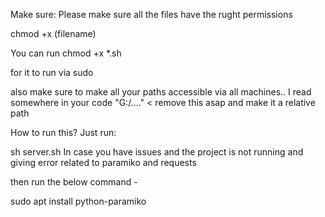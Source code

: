 Make sure:
Please make sure all the files have the rught permissions

chmod +x (filename)

You can run chmod +x *.sh

for it to run via sudo

also make sure to make all your paths accessible via all machines.. I read somewhere in your code "G:/...." < remove this asap and make it a relative path

How to run this?
Just run:

sh server.sh
In case you have issues and the project is not running and giving error related to paramiko and requests

then run the below command -

sudo apt install python-paramiko
